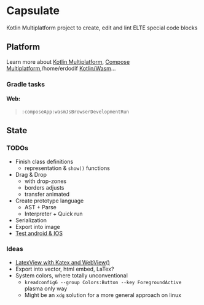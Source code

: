 # Capsulate

Kotlin Multiplatform project to create, edit and lint ELTE special code blocks

## Platform

Learn more about [Kotlin Multiplatform](https://www.jetbrains.com/help/kotlin-multiplatform-dev/get-started.html),
[Compose Multiplatform](https://github.com/JetBrains/compose-multiplatform/#compose-multiplatform),/home/erdodif
[Kotlin/Wasm](https://kotl.in/wasm/)…

### Gradle tasks

#### Web: 

> `:composeApp:wasmJsBrowserDevelopmentRun`

## State

### TODOs

- Finish class definitions
  - representation & `show()` functions
- Drag & Drop 
  - with drop-zones
  - borders adjusts
  - transfer animated
- Create prototype language
  - AST + Parse
  - Interpreter + Quick run
- Serialization
- Export into image
- [Test android & IOS](https://maestro.mobile.dev/)


### Ideas

- [LatexView with Katex and WebView()](https://github.com/judemanutd/KaTeXView)
- Export into vector, html embed, LaTex?
- System colors, where totally unconventional
  - `kreadconfig6 --group Colors:Button --key ForegroundActive` plasma only way 
  - Might be an `xdg` solution for a more general approach on linux